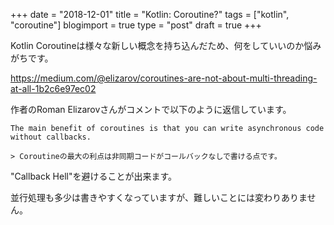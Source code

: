 +++
date = "2018-12-01"
title = "Kotlin: Coroutine?"
tags = ["kotlin", "coroutine"]
blogimport = true
type = "post"
draft = true
+++

Kotlin Coroutineは様々な新しい概念を持ち込んだため、何をしていいのか悩みがちです。

https://medium.com/@elizarov/coroutines-are-not-about-multi-threading-at-all-1b2c6e97ec02

作者のRoman Elizarovさんがコメントで以下のように返信しています。

```
The main benefit of coroutines is that you can write asynchronous code without callbacks.

> Coroutineの最大の利点は非同期コードがコールバックなしで書ける点です。
```

"Callback Hell"を避けることが出来ます。

並行処理も多少は書きやすくなっていますが、難しいことには変わりありません。
